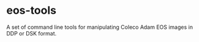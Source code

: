 # eos-tools

A set of command line tools for manipulating Coleco Adam EOS images in DDP or DSK format.
